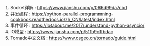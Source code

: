 1. Socket详解 : https://www.jianshu.com/p/066d99da7cbd
2. 并发编程 : https://python-parallel-programmning-cookbook.readthedocs.io/zh_CN/latest/index.html
3. 事件循环 : https://lotabout.me/2017/understand-python-asyncio/
4. IO模型 : https://www.jianshu.com/p/511b9cffbdac
5. Tornado中文文档 : https://www.osgeo.cn/tornado/guide.html